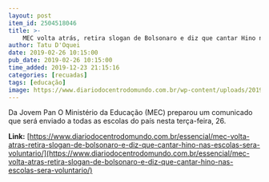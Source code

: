 ```yaml
---
layout: post
item_id: 2504518046
title: >-
    MEC volta atrás, retira slogan de Bolsonaro e diz que cantar Hino nas escolas será ‘voluntário’
author: Tatu D'Oquei
date: 2019-02-26 10:15:00
pub_date: 2019-02-26 10:15:00
time_added: 2019-12-23 21:15:16
categories: [recuadas]
tags: [educação]
image: https://www.diariodocentrodomundo.com.br/wp-content/uploads/2019/01/velez-2.jpg
---
```


Da Jovem Pan O Ministério da Educação (MEC) preparou um comunicado que será enviado a todas as escolas do país nesta terça-feira, 26.

**Link:** [https://www.diariodocentrodomundo.com.br/essencial/mec-volta-atras-retira-slogan-de-bolsonaro-e-diz-que-cantar-hino-nas-escolas-sera-voluntario/](https://www.diariodocentrodomundo.com.br/essencial/mec-volta-atras-retira-slogan-de-bolsonaro-e-diz-que-cantar-hino-nas-escolas-sera-voluntario/)

